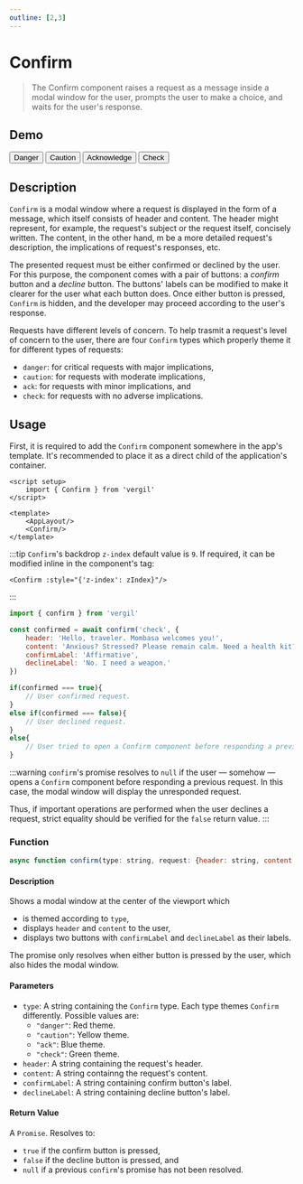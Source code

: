 ```yaml
---
outline: [2,3]
---
```


# Confirm

> The Confirm component raises a request as a message inside a modal window for the user, prompts the user to make a choice, and waits for the user's response.

## Demo

<script setup>
import { Confirm } from 'vergil'
import { confirm, toast } from 'vergil'

const requests = {
    danger: {
        header: 'Danger!',
        content: 'Lorem ipsum dolor sit amet, consectetur adipiscing elit. Fusce congue molestie sem ut sagittis.',
        confirmLabel: 'Confirm',
        declineLabel: 'Decline'
    },
    caution: {
        header: 'Caution!',
        content: 'Lorem ipsum dolor sit amet, consectetur adipiscing elit. Fusce congue molestie sem ut sagittis.',
        confirmLabel: 'Confirm',
        declineLabel: 'Decline'
    },
    ack: {
        header: 'Acknowledge',
        content: 'Lorem ipsum dolor sit amet, consectetur adipiscing elit. Fusce congue molestie sem ut sagittis.',
        confirmLabel: 'Confirm',
        declineLabel: 'Decline'
    },
    check: {
        header: 'Check',
        content: 'Lorem ipsum dolor sit amet, consectetur adipiscing elit. Fusce congue molestie sem ut sagittis.',
        confirmLabel: 'Confirm',
        declineLabel: 'Decline'
    }
}

const testConfirm = async (type) => {
    const confirmed = await confirm(type, requests[type])
    if(confirmed === true) toast('ok', 'Confirmed')
    else if(confirmed === false) toast('error', 'Declined')
    else toast('warn', "Crime doesn't pay")
}
</script>

<Demo>
    <div class="row">
        <button class="vp-btn" @click="testConfirm('danger')">Danger</button>
        <button class="vp-btn" @click="testConfirm('caution')">Caution</button>
        <button class="vp-btn" @click="testConfirm('ack')">Acknowledge</button>
        <button class="vp-btn" @click="testConfirm('check')">Check</button>
    </div>
</Demo>

## Description

`Confirm` is a modal window where a request is displayed in the form of a message, which itself consists of header and content. The header might represent, for example, the request's subject or the request itself, concisely written. The content, in the other hand, m be a more detailed request's description, the implications of request's responses, etc.

The presented request must be either confirmed or declined by the user. For this purpose, the component comes with a pair of buttons: a *confirm* button and a *decline* button. The buttons' labels can be modified to make it clearer for the user what each button does. Once either button is pressed, `Confirm` is hidden, and the developer may proceed according to the user's response.

Requests have different levels of concern. To help trasmit a request's level of concern to the user, there are four `Confirm` types which properly theme it for different types of requests:

- `danger`: for critical requests with major implications,
- `caution`: for requests with moderate implications,
- `ack`: for requests with minor implications, and
- `check`: for requests with no adverse implications.

## Usage

First, it is required to add the `Confirm` component somewhere in the app's template. It's recommended to place it as a direct child of the application's container.

```vue
<script setup>
    import { Confirm } from 'vergil'
</script>

<template>
    <AppLayout/>
    <Confirm/>
</template>
```
:::tip
`Confirm`'s backdrop `z-index` default value is `9`. If required, it can be modified inline in the component's tag:

```vue
<Confirm :style="{'z-index': zIndex}"/>
```
:::

```js
import { confirm } from 'vergil'

const confirmed = await confirm('check', {
    header: 'Hello, traveler. Mombasa welcomes you!',
    content: 'Anxious? Stressed? Please remain calm. Need a health kit?',
    confirmLabel: 'Affirmative',
    declineLabel: 'No. I need a weapon.'
})

if(confirmed === true){
    // User confirmed request.
}
else if(confirmed === false){
    // User declined request.
}
else{
    // User tried to open a Confirm component before responding a previous request.
}
```

:::warning
`confirm`'s promise resolves to `null` if the user — somehow — opens a `Confirm` component before responding a previous request. In this case, the modal window will display the unresponded request.

Thus, if important operations are performed when the user declines a request, strict equality should be verified for the `false` return value.
:::

### Function

```js
async function confirm(type: string, request: {header: string, content: string, confirmLabel: string = 'Aceptar', declineLabel: string = 'Cancelar'}): Promise<bool | null>
```

#### Description

Shows a modal window at the center of the viewport which
- is themed according to `type`,
- displays `header` and `content` to the user,
- displays two buttons with `confirmLabel` and `declineLabel` as their labels.

The promise only resolves when either button is pressed by the user, which also hides the modal window.

#### Parameters

- `type`: A string containing the `Confirm` type. Each type themes `Confirm` differently. Possible values are:
    - `"danger"`: Red theme.
    - `"caution"`: Yellow theme.
    - `"ack"`: Blue theme.
    - `"check"`: Green theme.
- `header`: A string containing the request's header.
- `content`: A string containng the request's content.
- `confirmLabel`: A string containing confirm button's label.
- `declineLabel`: A string containing decline button's label.

#### Return Value

A `Promise`. Resolves to: 
- `true` if the confirm button is pressed,
- `false` if the decline button is pressed, and
- `null` if a previous `confirm`'s promise has not been resolved.